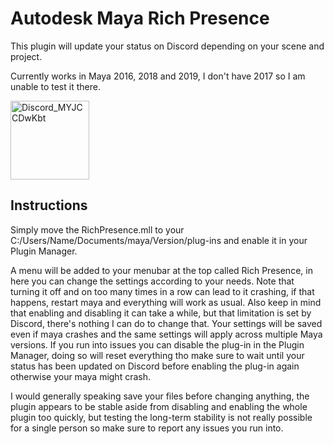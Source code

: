 # Autodesk Maya Rich Presence

This plugin will update your status on Discord depending on your scene and project.

Currently works in Maya 2016, 2018 and 2019, I don't have 2017 so I am unable to test it there.

<img width="126" alt="Discord_MYJCCDwKbt" src="https://user-images.githubusercontent.com/50831997/59538496-44474380-8efa-11e9-8716-8fa73f144de2.png">

## Instructions

Simply move the RichPresence.mll to your C:/Users/Name/Documents/maya/Version/plug-ins and enable it in your Plugin Manager.

A menu will be added to your menubar at the top called Rich Presence, in here you can change the settings according to your needs. Note that turning it off and on too many times in a row can lead to it crashing, if that happens, restart maya and everything will work as usual. Also keep in mind that enabling and disabling it can take a while, but that limitation is set by Discord, there's nothing I can do to change that. Your settings will be saved even if maya crashes and the same settings will apply across multiple Maya versions.
If you run into issues you can disable the plug-in in the Plugin Manager, doing so will reset everything tho make sure to wait until your status has been updated on Discord before enabling the plug-in again otherwise your maya might crash.

I would generally speaking save your files before changing anything, the plugin appears to be stable aside from disabling and enabling the whole plugin too quickly, but testing the long-term stability is not really possible for a single person so make sure to report any issues you run into.
